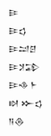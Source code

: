 <div class='block'>
<div class='line'>𒄿</div>
<div class='line'>𒄿𒌓</div>
<div class='line'>𒄿𒁺𒆪</div>
<div class='line'>𒄿𒋡𒁉</div>
<div class='line'>𒄿𒈾 𒈨</div>
<div class='line'>𒊭 𒁍𒌓</div>
<div class='line'>𒀀𒁲</div>
</div>